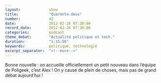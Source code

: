 ```yaml
---
layout:             show
title:              "Quarante-deux"
number:             42
date:               2012-02-26 07:30:00
record_date:        2012-02-26 07:30:00
categories:         podcast
theme_debat:        "Actualité politique et tech."
duration:           "1:15:56"
keywords:           politique, technologie
excerpt_separator:  "<!--more-->"
---
```


Bonne nouvelle : on accueille officiellement un petit nouveau dans l’équipe de Poligeek, c’est Alex ! On y cause de plein de choses, mais pas de grand débat aujourd’hui !

